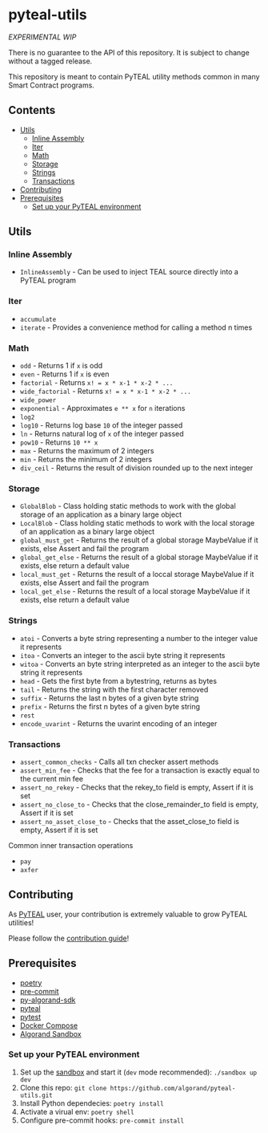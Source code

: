 # pyteal-utils

*EXPERIMENTAL WIP*

There is no guarantee to the API of this repository. It is subject to change without a tagged release.

This repository is meant to contain PyTEAL utility methods common in many Smart Contract programs.

## Contents

- [Utils](#utils)
    - [Inline Assembly](#inline-assembly)
    - [Iter](#iter)
    - [Math](#math)
    - [Storage](#storage)
    - [Strings](#strings)
    - [Transactions](#transactions)
- [Contributing](#contributing)
- [Prerequisites](#prerequisites)
    - [Set up your PyTEAL environment](#set-up-your-pyteal-environment)

## Utils

### Inline Assembly

- `InlineAssembly` - Can be used to inject TEAL source directly into a PyTEAL program

### Iter

- `accumulate`
- `iterate` - Provides a convenience method for calling a method n times

### Math

- `odd` - Returns 1 if `x` is odd
- `even` - Returns 1 if `x` is even
- `factorial` - Returns `x! = x * x-1 * x-2 * ...`
- `wide_factorial` - Returns `x! = x * x-1 * x-2 * ...`
- `wide_power`
- `exponential` - Approximates `e ** x` for `n` iterations
- `log2`
- `log10` - Returns log base `10` of the integer passed
- `ln` - Returns natural log of `x` of the integer passed
- `pow10` - Returns `10 ** x`
- `max` - Returns the maximum of 2 integers
- `min` - Returns the minimum of 2 integers
- `div_ceil` - Returns the result of division rounded up to the next integer

### Storage

- `GlobalBlob` - Class holding static methods to work with the global storage of an application as a binary large object
- `LocalBlob` - Class holding static methods to work with the local storage of an application as a binary large object
- `global_must_get` - Returns the result of a global storage MaybeValue if it exists, else Assert and fail the program
- `global_get_else` - Returns the result of a global storage MaybeValue if it exists, else return a default value
- `local_must_get` - Returns the result of a loccal storage MaybeValue if it exists, else Assert and fail the program
- `local_get_else` - Returns the result of a local storage MaybeValue if it exists, else return a default value

### Strings

- `atoi` - Converts a byte string representing a number to the integer value it represents
- `itoa` - Converts an integer to the ascii byte string it represents
- `witoa` - Converts an byte string interpreted as an integer to the ascii byte string it represents
- `head` - Gets the first byte from a bytestring, returns as bytes
- `tail` - Returns the string with the first character removed
- `suffix` - Returns the last n bytes of a given byte string
- `prefix` - Returns the first n bytes of a given byte string
- `rest`
- `encode_uvarint` - Returns the uvarint encoding of an integer

### Transactions

- `assert_common_checks` - Calls all txn checker assert methods
- `assert_min_fee` - Checks that the fee for a transaction is exactly equal to the current min fee
- `assert_no_rekey` - Checks that the rekey_to field is empty, Assert if it is set
- `assert_no_close_to` - Checks that the close_remainder_to field is empty, Assert if it is set
- `assert_no_asset_close_to` - Checks that the asset_close_to field is empty, Assert if it is set

Common inner transaction operations

- `pay`
- `axfer`

## Contributing

As [PyTEAL](https://github.com/algorand/pyteal) user, your contribution is extremely valuable to grow PyTEAL utilities!

Please follow the [contribution guide](https://github.com/algorand/pyteal-utils/blob/main/CONTRIBUTING.md)!

## Prerequisites

- [poetry](https://python-poetry.org/)
- [pre-commit](https://pre-commit.com/)
- [py-algorand-sdk](https://github.com/algorand/py-algorand-sdk)
- [pyteal](https://github.com/algorand/pyteal)
- [pytest](https://docs.pytest.org/)
- [Docker Compose](https://docs.docker.com/compose/install/)
- [Algorand Sandbox](https://github.com/algorand/sandbox)

### Set up your PyTEAL environment

1. Set up the [sandbox](https://github.com/algorand/sandbox) and start it (`dev` mode recommended): `./sandbox up dev`
2. Clone this repo: `git clone https://github.com/algorand/pyteal-utils.git`
3. Install Python dependecies: `poetry install`
4. Activate a virual env: `poetry shell`
5. Configure pre-commit hooks: `pre-commit install`
